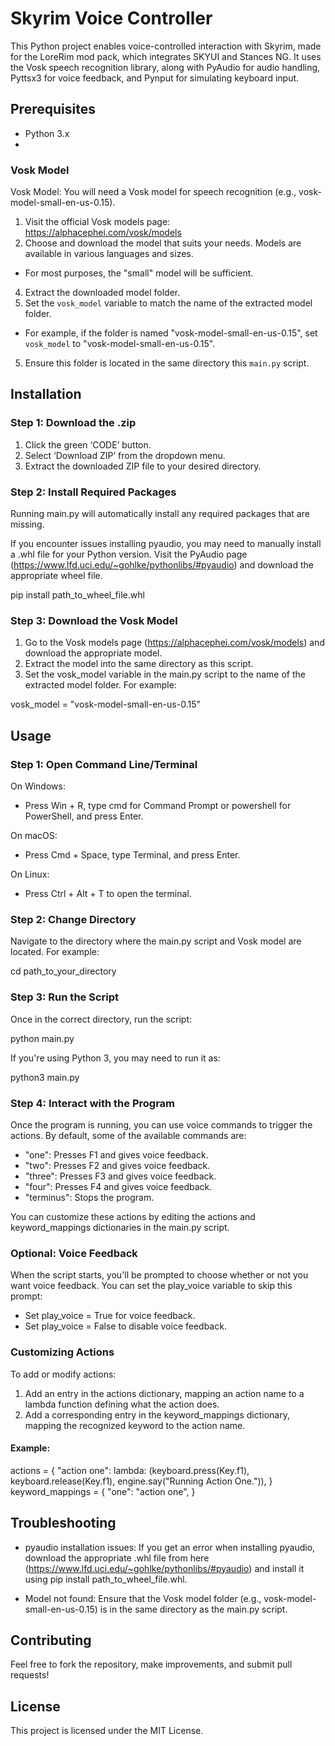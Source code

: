 # Skyrim Voice Controller

This Python project enables voice-controlled interaction with Skyrim, made for the LoreRim mod pack, which integrates SKYUI and Stances NG. It uses the Vosk speech recognition library, along with PyAudio for audio handling, Pyttsx3 for voice feedback, and Pynput for simulating keyboard input.

## Prerequisites

- Python 3.x
- 
### Vosk Model

Vosk Model: You will need a Vosk model for speech recognition (e.g., vosk-model-small-en-us-0.15).
1. Visit the official Vosk models page: https://alphacephei.com/vosk/models
2. Choose and download the model that suits your needs. Models are available in various languages and sizes.
- For most purposes, the "small" model will be sufficient.
4. Extract the downloaded model folder.
5. Set the `vosk_model` variable to match the name of the extracted model folder.
- For example, if the folder is named "vosk-model-small-en-us-0.15", set `vosk_model` to "vosk-model-small-en-us-0.15".
5. Ensure this folder is located in the same directory this `main.py` script.

## Installation

### Step 1: Download the .zip

1. Click the green ‘CODE’ button.
2. Select ‘Download ZIP’ from the dropdown menu.
3. Extract the downloaded ZIP file to your desired directory.

### Step 2: Install Required Packages

Running main.py will automatically install any required packages that are missing.

If you encounter issues installing pyaudio, you may need to manually install a .whl file for your Python version. Visit the PyAudio page (https://www.lfd.uci.edu/~gohlke/pythonlibs/#pyaudio) and download the appropriate wheel file.

pip install path_to_wheel_file.whl

### Step 3: Download the Vosk Model

1. Go to the Vosk models page (https://alphacephei.com/vosk/models) and download the appropriate model.
2. Extract the model into the same directory as this script.
3. Set the vosk_model variable in the main.py script to the name of the extracted model folder. For example:

vosk_model = "vosk-model-small-en-us-0.15"

## Usage

### Step 1: Open Command Line/Terminal

On Windows:
- Press Win + R, type cmd for Command Prompt or powershell for PowerShell, and press Enter.

On macOS:
- Press Cmd + Space, type Terminal, and press Enter.

On Linux:
- Press Ctrl + Alt + T to open the terminal.

### Step 2: Change Directory

Navigate to the directory where the main.py script and Vosk model are located. For example:

cd path_to_your_directory

### Step 3: Run the Script

Once in the correct directory, run the script:

python main.py

If you're using Python 3, you may need to run it as:

python3 main.py

### Step 4: Interact with the Program

Once the program is running, you can use voice commands to trigger the actions. By default, some of the available commands are:
- "one": Presses F1 and gives voice feedback.
- "two": Presses F2 and gives voice feedback.
- "three": Presses F3 and gives voice feedback.
- "four": Presses F4 and gives voice feedback.
- "terminus": Stops the program.

You can customize these actions by editing the actions and keyword_mappings dictionaries in the main.py script.

### Optional: Voice Feedback

When the script starts, you'll be prompted to choose whether or not you want voice feedback. You can set the play_voice variable to skip this prompt:
- Set play_voice = True for voice feedback.
- Set play_voice = False to disable voice feedback.

### Customizing Actions

To add or modify actions:
1. Add an entry in the actions dictionary, mapping an action name to a lambda function defining what the action does.
2. Add a corresponding entry in the keyword_mappings dictionary, mapping the recognized keyword to the action name.

#### Example:

actions = {
    "action one": lambda: (keyboard.press(Key.f1), keyboard.release(Key.f1), engine.say("Running Action One.")),
}
keyword_mappings = {
    "one": "action one",
}

## Troubleshooting

- pyaudio installation issues: If you get an error when installing pyaudio, download the appropriate .whl file from here (https://www.lfd.uci.edu/~gohlke/pythonlibs/#pyaudio) and install it using pip install path_to_wheel_file.whl.

- Model not found: Ensure that the Vosk model folder (e.g., vosk-model-small-en-us-0.15) is in the same directory as the main.py script.

## Contributing

Feel free to fork the repository, make improvements, and submit pull requests!

## License

This project is licensed under the MIT License.

